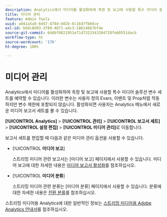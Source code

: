 ```yaml
---
description: Analytics에서 미디어를 활성화하여 측정 및 보고에 사용할 특수 미디어 솔루션 변수 세트를 예약할 수 있습니다.
title: 미디어 관리
feature: Admin Tools
uuid: a841a5a8-6d47-478d-b02b-6c1647fb04ce
exl-id: b6dc8d93-3f89-4671-a4c3-18614667bf4e
source-git-commit: 6ddbf0821951e71d7323343104720fe60551dacb
workflow-type: ht
source-wordcount: '176'
ht-degree: 100%

---
```


# 미디어 관리

Analytics에서 미디어를 활성화하여 측정 및 보고에 사용할 특수 미디어 솔루션 변수 세트를 예약할 수 있습니다. 이러한 변수는 사용자 정의 Evars, 이벤트 및 Prop처럼 작동하지만 변수 제한에 포함되지 않습니다. 활성화되면 사용자는 Analytics 메뉴에서 새로운 미디어 보고서 세트를 볼 수 있습니다.

**[!UICONTROL Analytics]** > **[!UICONTROL 관리]** > **[!UICONTROL 보고서 세트]** > **[!UICONTROL 설정 편집]** > **[!UICONTROL 미디어 관리]**&#x200B;로 이동합니다.

보고서 세트를 편집할 때 다음과 같은 미디어 관리 옵션을 사용할 수 있습니다.

* [!UICONTROL **미디어 보고**]

   스트리밍 미디어 관련 보고서는 [미디어 보고] 페이지에서 사용할 수 있습니다. 미디어 보고에 대한 자세한 내용은 [미디어 보고서 활성화](https://experienceleague.adobe.com/docs/media-analytics/using/media-reports/media-reports-enable.html?lang=ko-KR)를 참조하십시오.

* [!UICONTROL **미디어 분류**]

   스트리밍 미디어 관련 분류는 [미디어 분류] 페이지에서 사용할 수 있습니다. 분류에 대한 자세한 내용은 [전환 분류](/help/admin/admin/c-manage-report-suites/c-edit-report-suites/conversion-var-admin/conversion-classifications.md)를 참조하십시오.

스트리밍 미디어용 Analytics에 대한 일반적인 정보는 [스트리밍 미디어용 Adobe Analytics 안내서](https://experienceleague.adobe.com/docs/media-analytics/using/media-overview.html?lang=ko-KR)를 참조하십시오.
